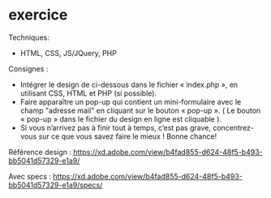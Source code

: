 # exercice

Techniques:
- HTML, CSS, JS/JQuery, PHP

Consignes :
- Intégrer le design de ci-dessous dans le fichier « index.php », en utilisant CSS, HTML et PHP (si possible).
- Faire apparaître un pop-up qui contient un mini-formulaire avec le champ "adresse mail" en cliquant sur le bouton « pop-up ».  ( Le bouton « pop-up » dans le fichier du design en ligne est cliquable ).
- Si vous n’arrivez pas à finir tout à temps, c’est pas grave, concentrez-vous sur ce que vous savez faire le mieux !
Bonne chance!

Référence design : 
https://xd.adobe.com/view/b4fad855-d624-48f5-b493-bb5041d57329-e1a9/

Avec specs : 
https://xd.adobe.com/view/b4fad855-d624-48f5-b493-bb5041d57329-e1a9/specs/
